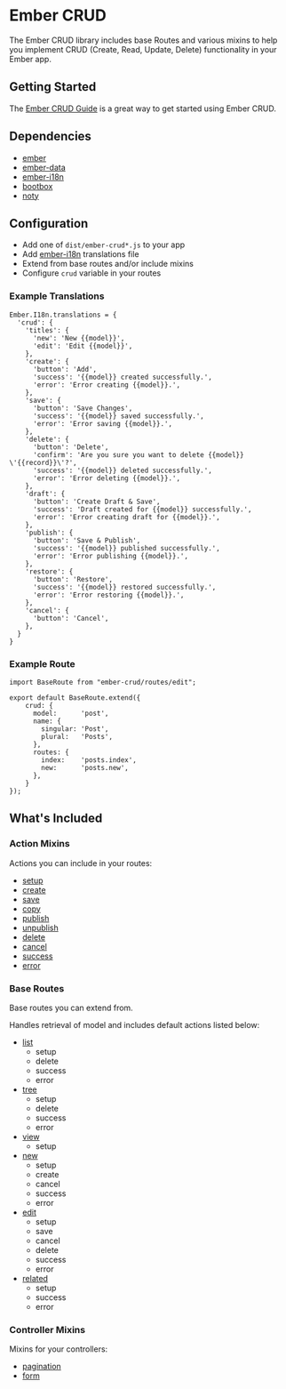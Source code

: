 # Ember CRUD

The Ember CRUD library includes base Routes and various mixins to help you implement CRUD (Create, Read, Update, Delete) functionality in your Ember app.

## Getting Started

The [Ember CRUD Guide](http://www.ryandjurovich.com/ember-crud/guide/) is a great way to get started using Ember CRUD.

## Dependencies

* [ember](https://github.com/emberjs/ember.js)
* [ember-data](https://github.com/emberjs/data)
* [ember-i18n](https://github.com/jamesarosen/ember-i18n)
* [bootbox](http://bootboxjs.com/)
* [noty](http://ned.im/noty/)

## Configuration

* Add one of `dist/ember-crud*.js` to your app
* Add [ember-i18n](https://github.com/jamesarosen/ember-i18n) translations file
* Extend from base routes and/or include mixins
* Configure `crud` variable in your routes

### Example Translations

    Ember.I18n.translations = {
      'crud': {
        'titles': {
          'new': 'New {{model}}',
          'edit': 'Edit {{model}}',
        },
        'create': {
          'button': 'Add',
          'success': '{{model}} created successfully.',
          'error': 'Error creating {{model}}.',
        },
        'save': {
          'button': 'Save Changes',
          'success': '{{model}} saved successfully.',
          'error': 'Error saving {{model}}.',
        },
        'delete': {
          'button': 'Delete',
          'confirm': 'Are you sure you want to delete {{model}} \'{{record}}\'?',
          'success': '{{model}} deleted successfully.',
          'error': 'Error deleting {{model}}.',
        },
        'draft': {
          'button': 'Create Draft & Save',
          'success': 'Draft created for {{model}} successfully.',
          'error': 'Error creating draft for {{model}}.',
        },
        'publish': {
          'button': 'Save & Publish',
          'success': '{{model}} published successfully.',
          'error': 'Error publishing {{model}}.',
        },
        'restore': {
          'button': 'Restore',
          'success': '{{model}} restored successfully.',
          'error': 'Error restoring {{model}}.',
        },
        'cancel': {
          'button': 'Cancel',
        },
      }
    }

### Example Route

    import BaseRoute from "ember-crud/routes/edit";

    export default BaseRoute.extend({
        crud: {
          model:      'post',
          name: {
            singular: 'Post',
            plural:   'Posts',
          },
          routes: {
            index:    'posts.index',
            new:      'posts.new',
          },
        }
    });

## What's Included

### Action Mixins

Actions you can include in your routes:

* [setup](https://github.com/ryandjurovich/ember-crud/blob/master/lib/routes/mixins/setup.js)
* [create](https://github.com/ryandjurovich/ember-crud/blob/master/lib/routes/mixins/create.js)
* [save](https://github.com/ryandjurovich/ember-crud/blob/master/lib/routes/mixins/save.js)
* [copy](https://github.com/ryandjurovich/ember-crud/blob/master/lib/routes/mixins/copy.js)
* [publish](https://github.com/ryandjurovich/ember-crud/blob/master/lib/routes/mixins/publish.js)
* [unpublish](https://github.com/ryandjurovich/ember-crud/blob/master/lib/routes/mixins/unpublish.js)
* [delete](https://github.com/ryandjurovich/ember-crud/blob/master/lib/routes/mixins/delete.js)
* [cancel](https://github.com/ryandjurovich/ember-crud/blob/master/lib/routes/mixins/cancel.js)
* [success](https://github.com/ryandjurovich/ember-crud/blob/master/lib/routes/mixins/success.js)
* [error](https://github.com/ryandjurovich/ember-crud/blob/master/lib/routes/mixins/error.js)

### Base Routes

Base routes you can extend from.

Handles retrieval of model and includes default actions listed below:

* [list](https://github.com/ryandjurovich/ember-crud/blob/master/lib/routes/list.js)
    * setup
    * delete
    * success
    * error
* [tree](https://github.com/ryandjurovich/ember-crud/blob/master/lib/routes/tree.js)
    * setup
    * delete
    * success
    * error
* [view](https://github.com/ryandjurovich/ember-crud/blob/master/lib/routes/view.js)
    * setup
* [new](https://github.com/ryandjurovich/ember-crud/blob/master/lib/routes/new.js)
    * setup
    * create
    * cancel
    * success
    * error
* [edit](https://github.com/ryandjurovich/ember-crud/blob/master/lib/routes/edit.js)
    * setup
    * save
    * cancel
    * delete
    * success
    * error
* [related](https://github.com/ryandjurovich/ember-crud/blob/master/lib/routes/related.js)
    * setup
    * success
    * error

### Controller Mixins

Mixins for your controllers:

* [pagination](https://github.com/ryandjurovich/ember-crud/blob/master/lib/controllers/mixins/pagination.js)
* [form](https://github.com/ryandjurovich/ember-crud/blob/master/lib/controllers/mixins/form.js)
